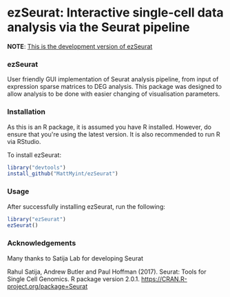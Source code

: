 ezSeurat: Interactive single-cell data analysis via the Seurat pipeline
============

**NOTE**: <u>This is the development version of ezSeurat</u>

### ezSeurat

User friendly GUI implementation of Seurat analysis pipeline, from input of expression sparse matrices to DEG analysis.
This package was designed to allow analysis to be done with easier changing of visualisation parameters.

### Installation

As this is an R package, it is assumed you have R installed. However, do ensure that you're using the latest version.
It is also recommended to run R via RStudio.

To install ezSeurat:

``` r
library("devtools")
install_github("MattMyint/ezSeurat")
```

### Usage

After successfully installing ezSeurat, run the following:

``` r
library("ezSeurat")
ezSeurat()
```

### Acknowledgements

Many thanks to Satija Lab for developing Seurat

Rahul Satija, Andrew Butler and Paul Hoffman (2017). Seurat: Tools for Single Cell Genomics. R package
  version 2.0.1. https://CRAN.R-project.org/package=Seurat



